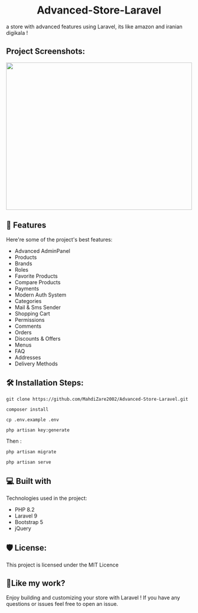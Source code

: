 <h1 align="center" id="title">Advanced-Store-Laravel</h1>

<p id="description">a store with advanced features using Laravel, its like amazon and iranian digikala !</p>

<h2>Project Screenshots:</h2>

<img src="" alt="" width="100%" height="400/">

  
  
<h2>🧐 Features</h2>

Here're some of the project's best features:

*   Advanced AdminPanel
*   Products
*   Brands
*   Roles
*   Favorite Products
*   Compare Products
*   Payments
*   Modern Auth System
*   Categories
*   Mail & Sms Sender
*   Shopping Cart
*   Permissions
*   Comments
*   Orders
*   Discounts & Offers
*   Menus
*   FAQ
*   Addresses
*   Delivery Methods

<h2>🛠️ Installation Steps:</h2>

```
git clone https://github.com/MahdiZare2002/Advanced-Store-Laravel.git
```

```
composer install
```

```
cp .env.example .env
```

```
php artisan key:generate
```
Then :
```
php artisan migrate
```

```
php artisan serve
```

  
  
<h2>💻 Built with</h2>

Technologies used in the project:

*   PHP 8.2
*   Laravel 9
*   Bootstrap 5
*   jQuery

<h2>🛡️ License:</h2>

This project is licensed under the MIT Licence

<h2>💖Like my work?</h2>

Enjoy building and customizing your store with Laravel ! If you have any questions or issues feel free to open an issue.
